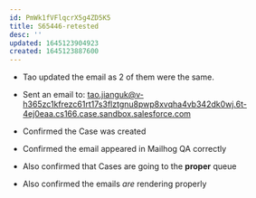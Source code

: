 ```yaml
---
id: PmWk1fVFlqcrX5g4ZD5K5
title: S65446-retested
desc: ''
updated: 1645123904923
created: 1645123887600
---
```


- Tao updated the email as 2 of them were the same.

- Sent an email to: tao.jianguk@v-h365zc1kfrezc61rt17s3flztgnu8pwp8xvqha4vb342dk0wj.6t-4ej0eaa.cs166.case.sandbox.salesforce.com

- Confirmed the Case was created

- Confirmed the email appeared in Mailhog QA correctly

- Also confirmed that Cases are going to the **proper** queue

- Also confirmed the emails *are* rendering properly
